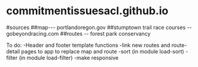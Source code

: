 # commitmentissuesacl.github.io
#sources
##map--- portlandoregon.gov
##stumptown trail race courses -- gobeyondracing.com
##routes -- forest park conservancy


To do:
-Header and footer template functions
-link new routes and route-detail pages to app to replace map and route
-sort (in module load-sort)
-filter (in module load-filter)
-make responsive
